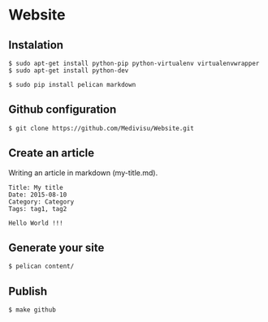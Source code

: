 # Website

## Instalation

```
$ sudo apt-get install python-pip python-virtualenv virtualenvwrapper
$ sudo apt-get install python-dev
```
```
$ sudo pip install pelican markdown
```
## Github configuration

```
$ git clone https://github.com/Medivisu/Website.git
```

## Create an article

Writing an article in markdown (my-title.md).

```
Title: My title
Date: 2015-08-10
Category: Category
Tags: tag1, tag2

Hello World !!!
```

## Generate your site

```
$ pelican content/
```
## Publish

```
$ make github
```
